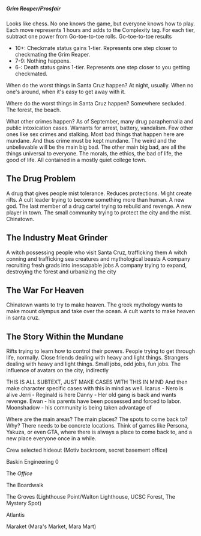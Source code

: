 ##### *Grim Reaper/Prosfair*
Looks like chess. No one knows the game, but everyone knows how to play.
Each move represents 1 hours and adds to the Complexity tag. For each tier, subtract one power from Go-toe-to-toe rolls.
Go-toe-to-toe results
- 10+: Checkmate status gains 1-tier. Represents one step closer to checkmating the Grim Reaper.
- 7-9: Nothing happens.
- 6-: Death status gains 1-tier. Represents one step closer to you getting checkmated.


When do the worst things in Santa Cruz happen?
At night, usually. When no one's around, when it's easy to get away with it.

Where do the worst things in Santa Cruz happen?
Somewhere secluded. The forest, the beach.

What other crimes happen?
As of September, many drug paraphernalia and public intoxication cases. Warrants for arrest, battery, vandalism. Few other ones like sex crimes and stalking. Most bad things that happen here are mundane. And thus crime must be kept mundane. The weird and the unbelievable will be the main big bad. The other main big bad, are all the things universal to everyone. The morals, the ethics, the bad of life, the good of life. All contained in a mostly quiet college town.


## The Drug Problem
A drug that gives people mist tolerance. Reduces protections. Might create rifts.
A cult leader trying to become something more than human. A new god.
The last member of a drug cartel trying to rebuild and revenge. A new player in town.
The small community trying to protect the city and the mist. Chinatown.

## The Industry Meat Grinder
A witch possessing people who visit Santa Cruz, trafficking them
A witch conning and trafficking sea creatures and mythological beasts
A company recruiting fresh grads into inescapable jobs
A company trying to expand, destroying the forest and urbanizing the city

## The War For Heaven
Chinatown wants to try to make heaven.
The greek mythology wants to make mount olympus and take over the ocean.
A cult wants to make heaven in santa cruz.

## The Story Within the Mundane
Rifts trying to learn how to control their powers.
People trying to get through life, normally.
Close friends dealing with heavy and light things. Strangers dealing with heavy and light things.
Small jobs, odd jobs, fun jobs.
The influence of avatars on the city, indirectly

THIS IS ALL SUBTEXT, JUST MAKE CASES WITH THIS IN MIND
And then make character specific cases with this in mind as well.
Icarus - Nero is alive
Jerri - Reginald is here
Danny - Her old gang is back and wants revenge.
Ewan - his parents have been possessed and forced to labor.
Moonshadow - his community is being taken advantage of

Where are the main areas? The main places? The spots to come back to? Why? There needs to be concrete locations. Think of games like Persona, Yakuza, or even GTA, where there is always a place to come back to, and a new place everyone once in a while.

Crew selected hideout (Motiv backroom, secret basement office)

Baskin Engineering 0

The *Office*

The Boardwalk

The Groves (Lighthouse Point/Walton Lighthouse, UCSC Forest, The Mystery Spot)

Atlantis

Maraket (Mara's Market, Mara Mart)

